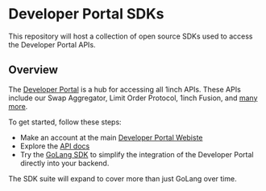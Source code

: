 # Developer Portal SDKs

This repository will host a collection of open source SDKs used to access the Developer Portal APIs. 

## Overview

The [Developer Portal](https://portal.1inch.dev/) is a hub for accessing all 1inch APIs. These APIs include our Swap Aggregator, Limit Order Protocol, 1inch Fusion, and [many more](https://portal.1inch.dev/documentation).

To get started, follow these steps:

- Make an account at the main [Developer Portal Webiste](https://portal.1inch.dev/)
- Explore the [API docs](https://portal.1inch.dev/documentation)
- Try the [GoLang SDK](https://github.com/1inch/1inch-sdk/tree/main/golang) to simplify the integration of the Developer Portal directly into your backend. 

The SDK suite will expand to cover more than just GoLang over time. 
